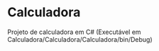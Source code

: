 # Calculadora
Projeto de calculadora em C#
(Executável em Calculadora/Calculadora/Calculadora/bin/Debug)
